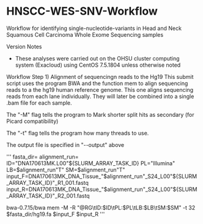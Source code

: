 # HNSCC-WES-SNV-Workflow
Workflow for identifying single-nucleotide-variants in Head and Neck Squamous Cell Carcinoma Whole Exome Sequencing samples

Version Notes
- These analyses were carried out on the OHSU cluster computing system (Exacloud) using CentOS 7.5.1804 unless otherwise noted

Workflow
Step 1) Alignment of sequencingn reads to the Hg19 
This submit script uses the program BWA and the function mem to align sequencing reads to a the hg19 human
reference genome.  This one aligns sequencing reads from each lane individually.  They will later be combined
into a single .bam file for each sample.

The "-M" flag tells the program to Mark shorter split hits
as secondary (for Picard compatibility)

The "-t" flag tells the program how many threads to use.

The output file is specified in "--output" above

'''
fasta_dir=<path to fasta file>
alignment_run=<sample ID>
ID="DNA170613MK.L00"${SLURM_ARRAY_TASK_ID}
PL="Illumina"
LB=$alignment_run"T"
SM=$alignment_run"T"
input_F=DNA170613MK_DNA_Tissue_"$alignment_run"_S24_L00"${SLURM_ARRAY_TASK_ID}"_R1_001.fastq
input_R=DNA170613MK_DNA_Tissue_"$alignment_run"_S24_L00"${SLURM_ARRAY_TASK_ID}"_R2_001.fastq

bwa-0.7.15/bwa mem -M -R "@RG\tID:$ID\tPL:$PL\tLB:$LB\tSM:$SM" -t 32 $fasta_dir/hg19.fa $input_F $input_R
'''
